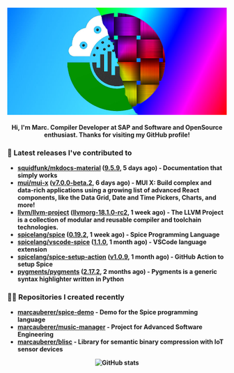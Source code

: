 <p align="center">
	<img src="https://raw.githubusercontent.com/marcauberer/marcauberer/master/images/frontpage-image.jpg">
	<br><br>
	<b>Hi, I'm Marc. Compiler Developer at SAP and Software and OpenSource enthusiast. Thanks for visiting my GitHub profile!
</p>

### 🚀 Latest releases I've contributed to


- [squidfunk/mkdocs-material](https://github.com/squidfunk/mkdocs-material) ([9.5.9](https://github.com/squidfunk/mkdocs-material/releases/tag/9.5.9), 5 days ago) - Documentation that simply works
- [mui/mui-x](https://github.com/mui/mui-x) ([v7.0.0-beta.2](https://github.com/mui/mui-x/releases/tag/v7.0.0-beta.2), 6 days ago) - MUI X: Build complex and data-rich applications using a growing list of advanced React components, like the Data Grid, Date and Time Pickers, Charts, and more!
- [llvm/llvm-project](https://github.com/llvm/llvm-project) ([llvmorg-18.1.0-rc2](https://github.com/llvm/llvm-project/releases/tag/llvmorg-18.1.0-rc2), 1 week ago) - The LLVM Project is a collection of modular and reusable compiler and toolchain technologies.
- [spicelang/spice](https://github.com/spicelang/spice) ([0.19.2](https://github.com/spicelang/spice/releases/tag/0.19.2), 1 week ago) - Spice Programming Language
- [spicelang/vscode-spice](https://github.com/spicelang/vscode-spice) ([1.1.0](https://github.com/spicelang/vscode-spice/releases/tag/1.1.0), 1 month ago) - VSCode language extension
- [spicelang/spice-setup-action](https://github.com/spicelang/spice-setup-action) ([v1.0.9](https://github.com/spicelang/spice-setup-action/releases/tag/v1.0.9), 1 month ago) - GitHub Action to setup Spice 
- [pygments/pygments](https://github.com/pygments/pygments) ([2.17.2](https://github.com/pygments/pygments/releases/tag/2.17.2), 2 months ago) - Pygments is a generic syntax highlighter written in Python

### 👨‍💻 Repositories I created recently
- [marcauberer/spice-demo](https://github.com/marcauberer/spice-demo) - Demo for the Spice programming language
- [marcauberer/music-manager](https://github.com/marcauberer/music-manager) - Project for Advanced Software Engineering
- [marcauberer/blisc](https://github.com/marcauberer/blisc) - Library for semantic binary compression with IoT sensor devices

<p align="center">
	<img src="https://github-readme-stats.vercel.app/api?username=marcauberer&show_icons=true&theme=dark" alt="GitHub stats">
</p>
